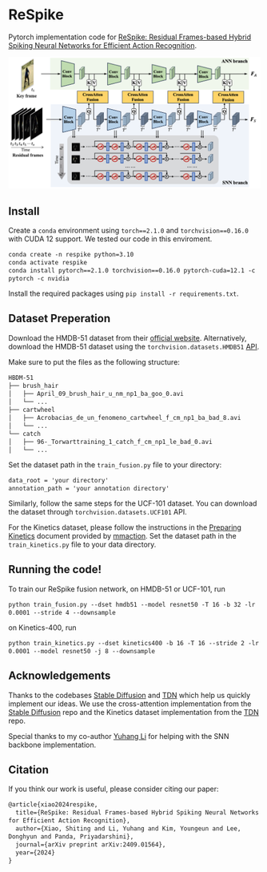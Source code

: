 # ReSpike
Pytorch implementation code for [ReSpike: Residual Frames-based Hybrid Spiking
Neural Networks for Efficient Action Recognition](https://arxiv.org/abs/2409.01564). 

![](assets/arch.png)

## Install

Create a `conda` environment using `torch==2.1.0` and `torchvision==0.16.0` with CUDA 12 support. We tested our code in this enviroment.

```
conda create -n respike python=3.10
conda activate respike
conda install pytorch==2.1.0 torchvision==0.16.0 pytorch-cuda=12.1 -c pytorch -c nvidia
```

Install the required packages using `pip install -r requirements.txt`.

## Dataset Preperation

Download the HMDB-51 dataset from their [official website](https://serre-lab.clps.brown.edu/resource/hmdb-a-large-human-motion-database/). Alternatively, download the HMDB-51 dataset using the `torchvision.datasets.HMDB51` [API](https://pytorch.org/vision/main/generated/torchvision.datasets.HMDB51.html).

Make sure to put the files as the following structure:

  ```
HBDM-51
├── brush_hair
│   ├── April_09_brush_hair_u_nm_np1_ba_goo_0.avi
│   └── ...
├── cartwheel
│   ├── Acrobacias_de_un_fenomeno_cartwheel_f_cm_np1_ba_bad_8.avi
│   └── ...
└── catch
│   ├── 96-_Torwarttraining_1_catch_f_cm_np1_le_bad_0.avi
│   └── ...
  ```

Set the dataset path in the `train_fusion.py`  file to your directory:

```
data_root = 'your directory'
annotation_path = 'your annotation directory'
```

Similarly, follow the same steps for the UCF-101 dataset. You can download the dataset through `torchvision.datasets.UCF101` API.

For the Kinetics dataset, please follow the instructions in the [Preparing Kinetics](https://github.com/open-mmlab/mmaction2/blob/main/tools/data/kinetics/README.md) document provided by [mmaction](https://github.com/open-mmlab/mmaction2/tree/main). Set the dataset path in the `train_kinetics.py`  file to your data directory.

## Running the code!

To train our ReSpike fusion network, on HMDB-51 or UCF-101, run

```
python train_fusion.py --dset hmdb51 --model resnet50 -T 16 -b 32 -lr 0.0001 --stride 4 --downsample
```
on Kinetics-400, run

```
python train_kinetics.py --dset kinetics400 -b 16 -T 16 --stride 2 -lr 0.0001 --model resnet50 -j 8 --downsample
```

## Acknowledgements

Thanks to the codebases [Stable Diffusion](https://github.com/CompVis/stable-diffusion) and [TDN](https://github.com/MCG-NJU/TDN?tab=readme-ov-file) which help us quickly implement our ideas. We use the cross-attention implementation from the  [Stable Diffusion](https://github.com/CompVis/stable-diffusion) repo and the Kinetics dataset implementation from the [TDN](https://github.com/MCG-NJU/TDN?tab=readme-ov-file) repo.

Special thanks to my co-author [Yuhang Li](https://github.com/yhhhli) for helping with the SNN backbone implementation.

## Citation

If you think our work is useful, please consider citing our paper:

```
@article{xiao2024respike,
  title={ReSpike: Residual Frames-based Hybrid Spiking Neural Networks for Efficient Action Recognition},
  author={Xiao, Shiting and Li, Yuhang and Kim, Youngeun and Lee, Donghyun and Panda, Priyadarshini},
  journal={arXiv preprint arXiv:2409.01564},
  year={2024}
}
```

